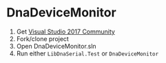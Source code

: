 # DnaDeviceMonitor

1. Get [Visual Studio 2017 Community](https://www.visualstudio.com/downloads/)
2. Fork/clone project
3. Open DnaDeviceMonitor.sln
4. Run either `LibDnaSerial.Test` or `DnaDeviceMonitor`
